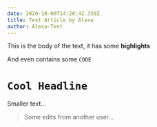 ```yaml
---
date: 2020-10-06T14:20:42.339Z
title: Test Article by Alexa
author: Alexa-Test
---
```

This is the body of the text, it has some **highlights**

And even contains some `CODE`

# `Cool Headline`

Smaller text...

> Some edits from another user...